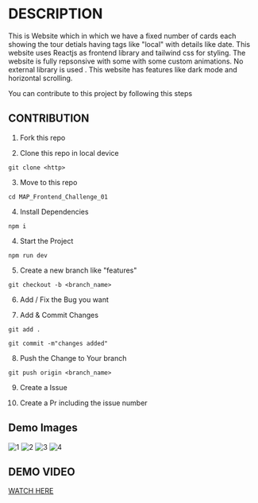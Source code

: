 # DESCRIPTION

This is Website which in which we have a fixed number of cards each showing the tour detials having tags like "local" with details like date.
This website uses Reactjs as frontend library and tailwind css for styling. The website is fully repsonsive with some with some custom animations. No external library is used . This website has features like dark mode and horizontal scrolling.

You can contribute to this project by following this steps

## CONTRIBUTION

1. Fork this repo

2. Clone this repo in local device

```
git clone <http>
```

3. Move to this repo

```
cd MAP_Frontend_Challenge_01

```

4. Install Dependencies

```
npm i
```

4. Start the Project

```
npm run dev
```

5. Create a new branch like "features"

```
git checkout -b <branch_name>
```

6. Add / Fix the Bug you want

7. Add & Commit Changes

```
git add .

git commit -m"changes added"
```

8. Push the Change to Your branch

```
git push origin <branch_name>
```

9. Create a Issue

10. Create a Pr including the issue number

## Demo Images

![1]("https://raw.githubusercontent.com/Kashyap1ankit/MAP_Frontend_Challenge_01/main/public/demo/1.png)
![2]("https://raw.githubusercontent.com/Kashyap1ankit/MAP_Frontend_Challenge_01/main/public/demo/2.png")
![3]("https://raw.githubusercontent.com/Kashyap1ankit/MAP_Frontend_Challenge_01/main/public/demo/3.png")
![4]("https://raw.githubusercontent.com/Kashyap1ankit/MAP_Frontend_Challenge_01/main/public/demo/4.png")

## DEMO VIDEO

[WATCH HERE](https://youtu.be/IAT1sq56eME?si=PncBz-qPdL2N_UaR)
